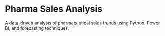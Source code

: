 # Pharma Sales Analysis
A data-driven analysis of pharmaceutical sales trends using Python, Power BI, and forecasting techniques.


